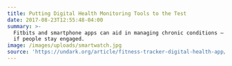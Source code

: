 ```yaml
---
title: Putting Digital Health Monitoring Tools to the Test
date: 2017-08-23T12:55:48-04:00
summary: >-
  Fitbits and smartphone apps can aid in managing chronic conditions — but only
  if people stay engaged.
image: /images/uploads/smartwatch.jpg
source: 'https://undark.org/article/fitness-tracker-digital-health-app/'
---
```


